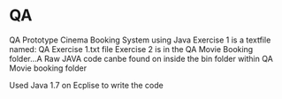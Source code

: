 # QA
QA Prototype Cinema Booking System using Java
Exercise 1 is a textfile named: QA Exercise 1.txt file 
Exercise 2 is in the QA Movie Booking folder...A Raw JAVA code canbe found on inside the bin folder within QA Movie booking folder

Used Java 1.7 on Ecplise to write the code
